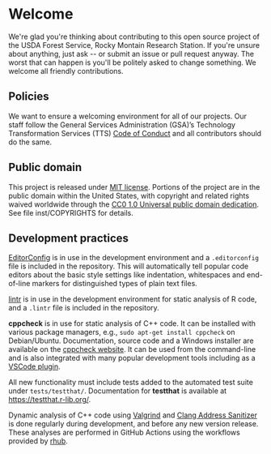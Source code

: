 # Welcome

We're glad you're thinking about contributing to this open source project of the USDA Forest Service, Rocky Montain Research Station. If you're unsure about anything, just ask -- or submit an issue or pull request anyway. The worst that can happen is you'll be politely asked to change something. We welcome all friendly contributions.

## Policies

We want to ensure a welcoming environment for all of our projects. Our staff follow the General Services Administration (GSA)’s Technology Transformation Services (TTS) [Code of Conduct](https://18f.gsa.gov/code-of-conduct/) and all contributors should do the same.

## Public domain

This project is released under [MIT license](https://cran.r-project.org/web/licenses/MIT). Portions of the project are in the public domain within the United States, with copyright and related rights waived worldwide through the [CC0 1.0 Universal public domain dedication](https://creativecommons.org/publicdomain/zero/1.0/). See file inst/COPYRIGHTS for details.

## Development practices

[EditorConfig](https://editorconfig.org/) is in use in the development environment and a `.editorconfig` file is included in the repository. This will automatically tell popular code editors about the basic style settings like indentation, whitespaces and end-of-line markers for distinguished types of plain text files.

[lintr](https://lintr.r-lib.org/) is in use in the development environment for static analysis of R code, and a `.lintr` file is included in the repository.

**cppcheck** is in use for static analysis of C++ code. It can be installed with various package managers, e.g., `sudo apt-get install cppcheck` on Debian/Ubuntu. Documentation, source code and a Windows installer are available on the [cppcheck website](https://cppcheck.sourceforge.io/). It can be used from the command-line and is also integrated with many popular development tools including as a [VSCode plugin](https://marketplace.visualstudio.com/items?itemName=NathanJ.cppcheck-plugin).

All new functionality must include tests added to the automated test suite under `tests/testthat/`. Documentation for **testthat** is available at https://testthat.r-lib.org/.

Dynamic analysis of C++ code using [Valgrind](https://valgrind.org/) and [Clang Address Sanitizer](https://clang.llvm.org/docs/MemorySanitizer.html) is done regularly during development, and before any new version release. These analyses are performed in GitHub Actions using the workflows provided by [rhub](https://github.com/r-hub/rhub/).

